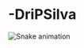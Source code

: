 # -DriPSilva

![Snake animation](https://github.com/DriPSilva/DriPSilva/blob/output/github-contribution-grid-snake.svg)

